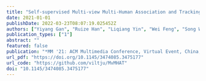 ```yaml
---
title: "Self-supervised Multi-view Multi-Human Association and Tracking (MM '21: ACM Multimedia Conference, 2021)"
date: 2021-01-01
publishDate: 2022-03-23T08:07:19.025452Z
authors: ["Yiyang Gan", "Ruize Han", "Liqiang Yin", "Wei Feng", "Song Wang"]
publication_types: ["1"]
abstract: ""
featured: false
publication: "*MM '21: ACM Multimedia Conference, Virtual Event, China, October 20 - 24, 2021*"
url_pdf: "https://doi.org/10.1145/3474085.3475177"
url_code: "https://github.com/viltju/MvMHAT"
doi: "10.1145/3474085.3475177"
---
```


